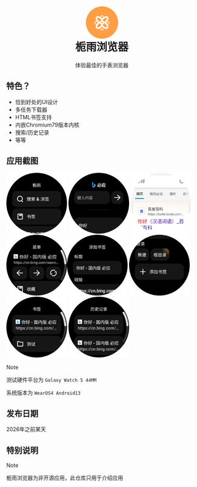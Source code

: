 <div align="center">

<img width="85" height="85" alt="" src="./image/icon.png" style="transform: translateY(42px)">

# 栀雨浏览器

体验最佳的手表浏览器


</div>

## 特色？

- 恰到好处的UI设计
- 多任务下载器
- HTML书签支持
- 内嵌Chromium79版本内核
- 搜索/历史记录
- 等等

## 应用截图


<img width="160" alt="" src="./image/1.png"/> <img width="160" alt="" src="./image/2.png"/> <img width="160" alt="" src="./image/3.png"/> <img width="160" alt="" src="./image/4.png"/><img width="160" alt="" src="./image/5.png"/> <img width="160" alt="" src="./image/6.png"/> <img width="160" alt="" src="./image/7.png"/> <img width="160" alt="" src="./image/8.png"/>

> [!NOTE]
> 测试硬件平台为 `Galaxy Watch 5 44MM`
>
> 系统版本为 `WearOS4 Android13`

## 发布日期

2026年之前某天

## 特别说明

> [!NOTE]
> 栀雨浏览器为非开源应用，此仓库只用于介绍应用
